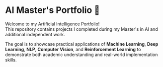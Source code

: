 # AI Master's Portfolio 🚀
Welcome to my Artificial Intelligence Portfolio!  
This repository contains projects I completed during my Master's in AI and additional independent work.  

The goal is to showcase practical applications of **Machine Learning**, **Deep Learning**, **NLP**, **Computer Vision**, and **Reinforcement Learning** to demonstrate both academic understanding and real-world implementation skills.
